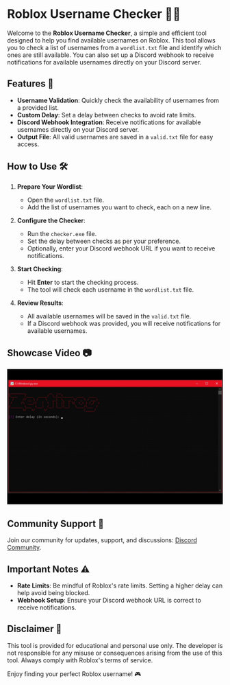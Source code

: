 # Roblox Username Checker 🕵️‍♂️

Welcome to the **Roblox Username Checker**, a simple and efficient tool designed to help you find available usernames on Roblox. This tool allows you to check a list of usernames from a `wordlist.txt` file and identify which ones are still available. You can also set up a Discord webhook to receive notifications for available usernames directly on your Discord server.

## Features 🌟

- **Username Validation**: Quickly check the availability of usernames from a provided list.
- **Custom Delay**: Set a delay between checks to avoid rate limits.
- **Discord Webhook Integration**: Receive notifications for available usernames directly on your Discord server.
- **Output File**: All valid usernames are saved in a `valid.txt` file for easy access.

## How to Use 🛠️

1. **Prepare Your Wordlist**:
   - Open the `wordlist.txt` file.
   - Add the list of usernames you want to check, each on a new line.

2. **Configure the Checker**:
   - Run the `checker.exe` file.
   - Set the delay between checks as per your preference.
   - Optionally, enter your Discord webhook URL if you want to receive notifications.

3. **Start Checking**:
   - Hit **Enter** to start the checking process.
   - The tool will check each username in the `wordlist.txt` file.

4. **Review Results**:
   - All available usernames will be saved in the `valid.txt` file.
   - If a Discord webhook was provided, you will receive notifications for available usernames.

## Showcase Video 📷

![Roblox Username Checker](https://raw.githubusercontent.com/zentir0g/roblox-username-checker/refs/heads/main/pics/showcase.gif)

## Community Support 👥

Join our community for updates, support, and discussions: [Discord Community](https://discord.gg/W6JfvA4y66).

## Important Notes ⚠️

- **Rate Limits**: Be mindful of Roblox's rate limits. Setting a higher delay can help avoid being blocked.
- **Webhook Setup**: Ensure your Discord webhook URL is correct to receive notifications.

## Disclaimer 🛑

This tool is provided for educational and personal use only. The developer is not responsible for any misuse or consequences arising from the use of this tool. Always comply with Roblox's terms of service.

Enjoy finding your perfect Roblox username! 🎮
